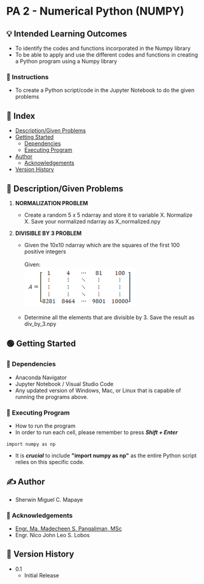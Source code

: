 # PA 2 - Numerical Python (NUMPY)

## :bulb: Intended Learning Outcomes
- To identify the codes and functions incorporated in the Numpy library<br>
- To be able to apply and use the different codes and functions in creating a Python program using a Numpy library

### :hammer: Instructions
- To create a Python script/code in the Jupyter Notebook to do the given problems

## :ledger: Index

- [Description/Given Problems](#beginner-descriptiongiven-problems)
- [Getting Started](#green_circle-getting-started)
   - [Dependencies](#electric_plug-dependencies)
   - [Executing Program](#wrench-executing-prorgram)
- [Author](#writing_hand-author)
  - [Acknowledgements](#star2-acknowledgements)
- [Version History](#scroll-version-history)

## :beginner: Description/Given Problems

1. **NORMALIZATION PROBLEM**
   - Create a random 5 x 5 ndarray and store it to variable X. Normalize X. Save your normalized ndarray as X_normalized.npy

2. **DIVISIBLE BY 3 PROBLEM**
   - Given the 10x10 ndarray which are the squares of the first 100 positive integers
     <br>
     <br>
     Given:
     <br>
     ![Alt text](given.png)
     <br>
     <br>
   - Determine all the elements that are divisible by 3. Save the result as div_by_3.npy

## :green_circle: Getting Started

### :electric_plug: Dependencies

* Anaconda Navigator
* Jupyter Notebook / Visual Studio Code
* Any updated version of Windows, Mac, or Linux that is capable of running the programs above.

### :wrench: Executing Program

* How to run the program
* In order to run each cell, please remember to press **_Shift + Enter_**
```
import numpy as np
```
* It is **_crucial_** to include __"import numpy as np"__ as the entire Python script relies on this specific code.

## :writing_hand: Author
* Sherwin Miguel C. Mapaye

### :star2: Acknowledgements
* [Engr. Ma. Madecheen S. Pangaliman, MSc](https://www.ust.edu.ph/profile/pangaliman-ma-madecheen-s)<br>
* Engr. Nico John Leo S. Lobos

## :scroll: Version History
* 0.1
   * Initial Release


